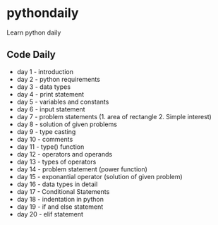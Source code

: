 # pythondaily
Learn python daily

## Code Daily
* day 1 - introduction 
* day 2 - python requirements
* day 3 - data types
* day 4 - print statement
* day 5 - variables and constants
* day 6 - input statement
* day 7 - problem statements (1. area of rectangle 2. Simple interest)
* day 8 - solution of given problems
* day 9 - type casting
* day 10 - comments
* day 11 - type() function
* day 12 - operators and operands
* day 13 - types of operators
* day 14 - problem statement (power function)
* day 15 - exponantial operator (solution of given problem)
* day 16 - data types in detail
* day 17 - Conditional Statements
* day 18 - indentation in python
* day 19 - if and else statement
* day 20 - elif statement 
